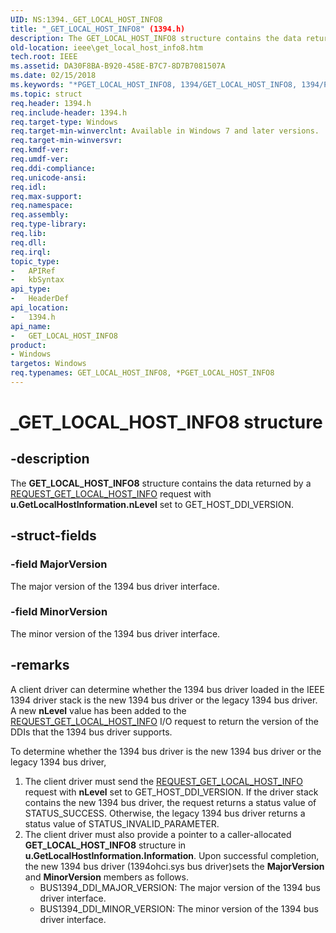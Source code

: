 ```yaml
---
UID: NS:1394._GET_LOCAL_HOST_INFO8
title: "_GET_LOCAL_HOST_INFO8" (1394.h)
description: The GET_LOCAL_HOST_INFO8 structure contains the data returned by a REQUEST_GET_LOCAL_HOST_INFO request with u.GetLocalHostInformation.nLevel set to GET_HOST_DDI_VERSION.
old-location: ieee\get_local_host_info8.htm
tech.root: IEEE
ms.assetid: DA30F8BA-B920-458E-B7C7-8D7B7081507A
ms.date: 02/15/2018
ms.keywords: "*PGET_LOCAL_HOST_INFO8, 1394/GET_LOCAL_HOST_INFO8, 1394/PGET_LOCAL_HOST_INFO8, GET_LOCAL_HOST_INFO8, GET_LOCAL_HOST_INFO8 structure [Buses], IEEE.get_local_host_info8, PGET_LOCAL_HOST_INFO8, PGET_LOCAL_HOST_INFO8 structure pointer [Buses], _GET_LOCAL_HOST_INFO8"
ms.topic: struct
req.header: 1394.h
req.include-header: 1394.h
req.target-type: Windows
req.target-min-winverclnt: Available in Windows 7 and later versions.
req.target-min-winversvr: 
req.kmdf-ver: 
req.umdf-ver: 
req.ddi-compliance: 
req.unicode-ansi: 
req.idl: 
req.max-support: 
req.namespace: 
req.assembly: 
req.type-library: 
req.lib: 
req.dll: 
req.irql: 
topic_type:
-	APIRef
-	kbSyntax
api_type:
-	HeaderDef
api_location:
-	1394.h
api_name:
-	GET_LOCAL_HOST_INFO8
product:
- Windows
targetos: Windows
req.typenames: GET_LOCAL_HOST_INFO8, *PGET_LOCAL_HOST_INFO8
---
```


# _GET_LOCAL_HOST_INFO8 structure


## -description


The <b>GET_LOCAL_HOST_INFO8</b> structure contains the data returned by a <a href="https://msdn.microsoft.com/library/windows/hardware/ff537644">REQUEST_GET_LOCAL_HOST_INFO</a> request with <b>u.GetLocalHostInformation.nLevel</b> set to GET_HOST_DDI_VERSION.


## -struct-fields




### -field MajorVersion

The major version of the 1394 bus driver interface.


### -field MinorVersion

The minor version of the 1394 bus driver interface.


## -remarks



A client driver can determine whether the 1394 bus driver
loaded in the IEEE 1394 driver stack is the new 1394 bus driver or the legacy
1394 bus driver. A new <b>nLevel</b> value has been added
to the <a href="https://msdn.microsoft.com/library/windows/hardware/ff537644">REQUEST_GET_LOCAL_HOST_INFO</a> I/O
request to return the version of the DDIs that the 1394 bus driver supports.


To determine whether the 1394 bus driver is the new 1394 bus
driver or the legacy 1394 bus driver,

<ol>
<li>The client driver must send
the <a href="https://msdn.microsoft.com/library/windows/hardware/ff537644">REQUEST_GET_LOCAL_HOST_INFO</a> request with <b>nLevel</b>
set to GET_HOST_DDI_VERSION. If the driver stack contains the new 1394 bus
driver, the request returns a status value of STATUS_SUCCESS. Otherwise, the
legacy 1394 bus driver returns a status value of
STATUS_INVALID_PARAMETER.

</li>
<li>The client driver must also provide a
pointer to a caller-allocated <b>GET_LOCAL_HOST_INFO8</b> structure in
<b>u.GetLocalHostInformation.Information</b>. Upon
successful completion, the new 1394 bus driver (1394ohci.sys bus driver)sets the <b>MajorVersion</b> and <b>MinorVersion</b> members as follows.<ul>
<li>BUS1394_DDI_MAJOR_VERSION: 	The major version of the 1394 bus driver interface.
</li>
<li>BUS1394_DDI_MINOR_VERSION:	The minor version of the 1394 bus driver interface.
</li>
</ul>
</li>
</ol>


